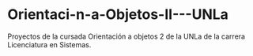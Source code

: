 # Orientaci-n-a-Objetos-II---UNLa
Proyectos de la cursada Orientación a objetos 2 de la UNLa de la carrera Licenciatura en Sistemas.
